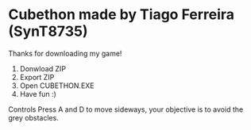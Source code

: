# Cubethon made by Tiago Ferreira (SynT8735)

Thanks for downloading my game!

1. Donwload ZIP
2. Export ZIP
3. Open CUBETHON.EXE
4. Have fun :)

Controls
Press A and D to move sideways, your objective is to avoid the grey obstacles.
